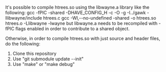 It's possible to compile htrees.so using the libwayne.a library like the following:
    gcc -fPIC -shared -DHAVE_CONFIG_H -c -O -g -I../gawk -Ilibwayne/include htrees.c
    gcc -Wl,--no-undefined -shared -o htrees.so htrees.o -Llibwayne -lwayne
but libwayne.a needs to be recompiled with -fPIC flags enabled in order to contribute to a shared object.

Otherwise, in order to compile htrees.so with just source and header files, do the following:
1. Clone this repository
2. Use "git submodule update --init"
3. Use "make" or "make debug"
